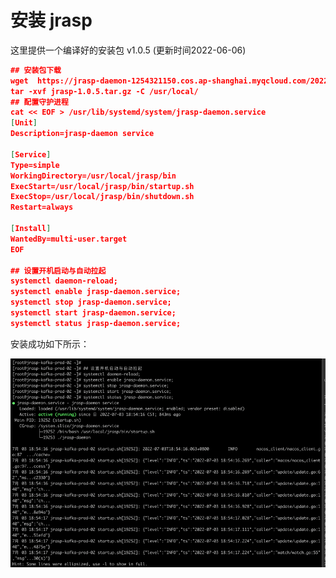 # 安装 jrasp

这里提供一个编译好的安装包 v1.0.5 (更新时间2022-06-06)
```json
## 安装包下载
wget  https://jrasp-daemon-1254321150.cos.ap-shanghai.myqcloud.com/2022-06-06/v1.0.5/jrasp-1.0.5.tar.gz
tar -xvf jrasp-1.0.5.tar.gz -C /usr/local/
## 配置守护进程        
cat << EOF > /usr/lib/systemd/system/jrasp-daemon.service
[Unit]
Description=jrasp-daemon service

[Service]
Type=simple
WorkingDirectory=/usr/local/jrasp/bin
ExecStart=/usr/local/jrasp/bin/startup.sh
ExecStop=/usr/local/jrasp/bin/shutdown.sh
Restart=always

[Install]
WantedBy=multi-user.target
EOF

## 设置开机启动与自动拉起
systemctl daemon-reload;
systemctl enable jrasp-daemon.service;
systemctl stop jrasp-daemon.service;
systemctl start jrasp-daemon.service;
systemctl status jrasp-daemon.service;
```

安装成功如下所示：

![img.png](docs/.vuepress/public/images/guide/install/jrasp-install.png)
